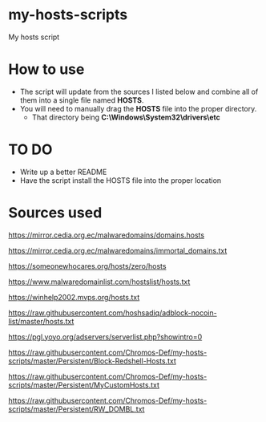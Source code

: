 # my-hosts-scripts
My hosts script

# How to use
- The script will update from the sources I listed below and combine all of them into a single file named **HOSTS**.
- You will need to manually drag the **HOSTS** file into the proper directory.
     - That directory being **C:\Windows\System32\drivers\etc**

# TO DO
- Write up a better README
- Have the script install the HOSTS file into the proper location

# Sources used
https://mirror.cedia.org.ec/malwaredomains/domains.hosts

https://mirror.cedia.org.ec/malwaredomains/immortal_domains.txt

https://someonewhocares.org/hosts/zero/hosts

https://www.malwaredomainlist.com/hostslist/hosts.txt

https://winhelp2002.mvps.org/hosts.txt

https://raw.githubusercontent.com/hoshsadiq/adblock-nocoin-list/master/hosts.txt

https://pgl.yoyo.org/adservers/serverlist.php?showintro=0

https://raw.githubusercontent.com/Chromos-Def/my-hosts-scripts/master/Persistent/Block-Redshell-Hosts.txt

https://raw.githubusercontent.com/Chromos-Def/my-hosts-scripts/master/Persistent/MyCustomHosts.txt

https://raw.githubusercontent.com/Chromos-Def/my-hosts-scripts/master/Persistent/RW_DOMBL.txt